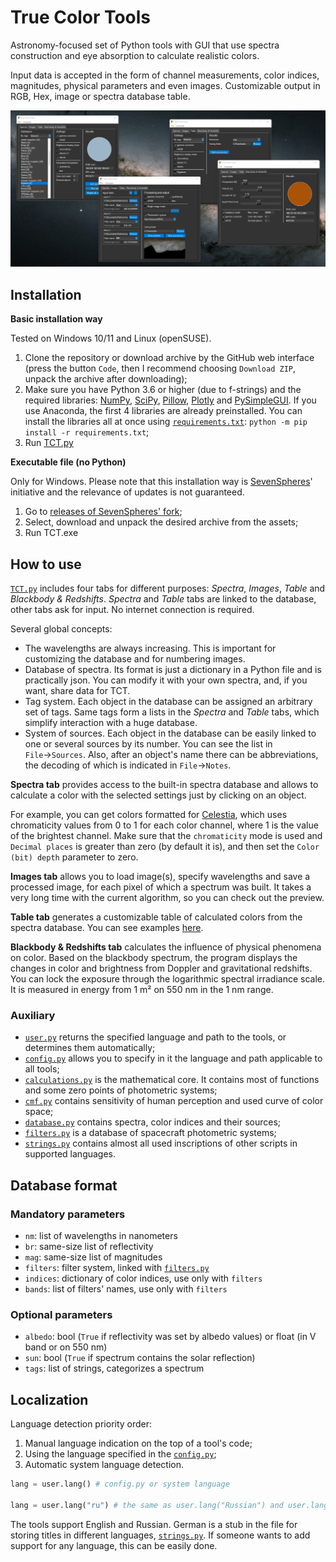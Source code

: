 # True Color Tools
Astronomy-focused set of Python tools with GUI that use spectra construction and eye absorption to calculate realistic colors.

Input data is accepted in the form of channel measurements, color indices, magnitudes, physical parameters and even images.
Customizable output in RGB, Hex, image or spectra database table.

![TCT preview](ViewMe.png)


## Installation

**Basic installation way**

Tested on Windows 10/11 and Linux (openSUSE).

1. Clone the repository or download archive by the GitHub web interface (press the button `Code`, then I recommend choosing `Download ZIP`, unpack the archive after downloading);
2. Make sure you have Python 3.6 or higher (due to f-strings) and the required libraries: [NumPy](https://numpy.org/), [SciPy](https://www.scipy.org/), [Pillow](https://pillow.readthedocs.io/), [Plotly](https://plotly.com/python/) and [PySimpleGUI](https://pysimplegui.readthedocs.io/). If you use Anaconda, the first 4 libraries are already preinstalled. You can install the libraries all at once using [`requirements.txt`](requirements.txt): `python -m pip install -r requirements.txt`;
3. Run [TCT.py](Scripts/TCT.py)

**Executable file (no Python)**

Only for Windows. Please note that this installation way is [SevenSpheres](https://github.com/SevenSpheres)' initiative and the relevance of updates is not guaranteed.

1. Go to [releases of SevenSpheres' fork](https://github.com/SevenSpheres/TrueColorTools/releases);
1. Select, download and unpack the desired archive from the assets;
1. Run TCT.exe


## How to use

[`TCT.py`](Scripts/TCT.py) includes four tabs for different purposes: *Spectra*, *Images*, *Table* and *Blackbody & Redshifts*. *Spectra* and *Table* tabs are linked to the database, other tabs ask for input. No internet connection is required.

Several global concepts:
- The wavelengths are always increasing. This is important for customizing the database and for numbering images.
- Database of spectra. Its format is just a dictionary in a Python file and is practically json. You can modify it with your own spectra, and, if you want, share data for TCT.
- Tag system. Each object in the database can be assigned an arbitrary set of tags. Same tags form a lists in the *Spectra* and *Table* tabs, which simplify interaction with a huge database.
- System of sources. Each object in the database can be easily linked to one or several sources by its number. You can see the list in `File`→`Sources`. Also, after an object's name there can be abbreviations, the decoding of which is indicated in `File`→`Notes`.

**Spectra tab** provides access to the built-in spectra database and allows to calculate a color with the selected settings just by clicking on an object.

For example, you can get colors formatted for [Celestia](https://github.com/CelestiaProject/Celestia), which uses chromaticity values from 0 to 1 for each color channel, where 1 is the value of the brightest channel. Make sure that the `chromaticity` mode is used and `Decimal places` is greater than zero (by default it is), and then set the `Color (bit) depth` parameter to zero.

**Images tab** allows you to load image(s), specify wavelengths and save a processed image, for each pixel of which a spectrum was built. It takes a very long time with the current algorithm, so you can check out the preview.

**Table tab** generates a customizable table of calculated colors from the spectra database. You can see examples [here](Tables/).

**Blackbody & Redshifts tab** calculates the influence of physical phenomena on color. Based on the blackbody spectrum, the program displays the changes in color and brightness from Doppler and gravitational redshifts. You can lock the exposure through the logarithmic spectral irradiance scale. It is measured in energy from 1 m² on 550 nm in the 1 nm range.


### Auxiliary
- [`user.py`](Scripts/user.py) returns the specified language and path to the tools, or determines them automatically;
- [`config.py`](Scripts/config.py) allows you to specify in it the language and path applicable to all tools;
- [`calculations.py`](Scripts/calculations.py) is the mathematical core. It contains most of functions and some zero points of photometric systems;
- [`cmf.py`](Scripts/cmf.py) contains sensitivity of human perception and used curve of color space;
- [`database.py`](Scripts/database.py) contains spectra, color indices and their sources;
- [`filters.py`](Scripts/filters.py) is a database of spacecraft photometric systems;
- [`strings.py`](Scripts/strings.py) contains almost all used inscriptions of other scripts in supported languages.


## Database format

### Mandatory parameters
- `nm`: list of wavelengths in nanometers
- `br`: same-size list of reflectivity
- `mag`: same-size list of magnitudes
- `filters`: filter system, linked with [`filters.py`](Scripts/filters.py)
- `indices`: dictionary of color indices, use only with `filters`
- `bands`: list of filters' names, use only with `filters`

### Optional parameters
- `albedo`: bool (`True` if reflectivity was set by albedo values) or float (in V band or on 550 nm)
- `sun`: bool (`True` if spectrum contains the solar reflection)
- `tags`: list of strings, categorizes a spectrum

## Localization
Language detection priority order:
1) Manual language indication on the top of a tool's code;
2) Using the language specified in the [`config.py`](Scripts/config.py);
3) Automatic system language detection.

```py
lang = user.lang() # config.py or system language

lang = user.lang("ru") # the same as user.lang("Russian") and user.lang("Русский")
```

The tools support English and Russian. German is a stub in the file for storing titles in different languages, [`strings.py`](Scripts/strings.py). If someone wants to add support for any language, this can be easily done.
